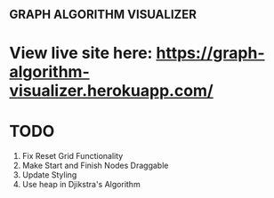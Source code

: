 ## GRAPH ALGORITHM VISUALIZER

# View live site here: https://graph-algorithm-visualizer.herokuapp.com/

# TODO
1. Fix Reset Grid Functionality
2. Make Start and Finish Nodes Draggable
3. Update Styling
4. Use heap in Djikstra's Algorithm